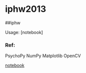 iphw2013
========

##iphw

Usage: [notebook]


### Ref:
PsychoPy
NumPy
Matplotlib
OpenCV

[notebook](http://nbviewer.ipython.org/urls/raw.github.com/coder0526/iphw2013/master/Ip%2520hw.ipynb)
